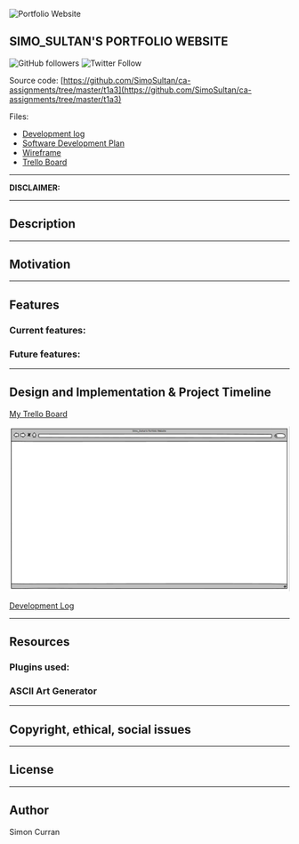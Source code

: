 ![Portfolio Website]()


## SIMO_SULTAN'S PORTFOLIO WEBSITE
![GitHub followers](https://img.shields.io/github/followers/SimoSultan?style=social)
![Twitter Follow](https://img.shields.io/twitter/follow/simo_sultan?style=social)


Source code: [https://github.com/SimoSultan/ca-assignments/tree/master/t1a3](https://github.com/SimoSultan/ca-assignments/tree/master/t1a3)


Files:
- [Development log](https://github.com/SimoSultan/ca-assignments/blob/master/t1a3/docs/dev-log.md)
- [Software Development Plan](https://github.com/SimoSultan/ca-assignments/blob/master/t1a3/docs/sdp.md)
- [Wireframe](https://github.com/SimoSultan/ca-assignments/blob/master/t1a3/docs/portfolio-wireframe.bmpr)
- [Trello Board](https://trello.com/b/5zC6lx3A/simosultans-portfolio-website)



---



**DISCLAIMER:**	  
<!-- **This game does not represent any one coding bootcamp, it is just my interpretation.	
And spoiler alert, but the goal of this game is to graduate and get a job. Completing the basic obstacles in this game does not resemble how to get a job in the real world**  -->


---



## Description

<!-- **Portfolio Website** is a text based adventure game inspired by the journey of a person learning the world of development. As the game uses Ruby at its source, the challenges/questions that you face are based off this language. However, most questions should be able to be answered by most developers. At the end, the computer checks whether or not you have enough EXP to be able to apply for a job or offered one. -->



---



## Motivation

<!-- I had never developed a game myself which is why I chose to undertake my first one as a text based adventure game, which seemed appropriate for a terminal app as well. It was my first solid idea that I had come up. Disregarding the failed attempt at trying to use the Gosu Library with WSL as I wanted to make Space Invaders. (that will be a later project on my Mac). The main concept behind the game was resembled after an, more-or-less, any episode of the TV show Scrubs. As JD and the cast always faced a challenge in each episode, and beside all the laughs, there was a life lesson to be learnt. (I have to admit I didn't think of the Scrubs reference till after it was made, however it perfectly encapsulates my idea). The lesson to be learnt from the game stems from Growth Mindset. Helping others, not comparing yourself and persistence can help you achieve your goals.  -->



---



## Features	

### Current features:  
<!-- - player will face challenges involving 3 questions
- player will get different amounts of EXP depending on how they complete the challenges
- at multiple points throughout the game the player is offered opportunities to give up
- player can level up with extra activities
- once player reaches desired EXP, they graduate and look for a job (complete the game)
- if they are not at the desired EXP, they are required to undertake extra activities before completion to level up -->

### Future features:

<!-- - the player can choose if they want to do more extra activities at the end of the game
- add functionality to extra activities and so forth, rather than just a wait func
- add more than 3 questions in to challenges
- store a list of questions in a file in docs, which a script will then put those questions and answers into the app
- display more ascii characters around, regarding a levels, extra activities and enemies
- add question and stage number counter under message
- player can receive a generated graduate certificate to download at the end of the game
- add assignments as another challenge for the player
- have EXP levels for each sub class of extra activities that contribute and also have different modifiers that calculate towards total EXP
- have the ability for a player to start out at different levels (master, advanced, beginner and noob programmers), for initial release, everyone starts out at noob
- have different levels of questions i.e. they will get harder as the game progresses, and also if the player chooses to start out at a higher level they will receive harder questions form the start -->



---





## Design and Implementation & Project Timeline


<!-- [Flow Chart](https://github.com/SimoSultan/coding-bootcamp-text-adventure/blob/master/docs/flow-chart-updated/entire-app-flow.jpg): -->

<!-- ![Your Coding Journey Flowchart](https://github.com/SimoSultan/coding-bootcamp-text-adventure/blob/master/docs/flow-chart-updated/entire-app-flow.jpg) -->

[My Trello Board](https://trello.com/b/5zC6lx3A/simosultans-portfolio-website)

![Wireframe Screenshot](https://github.com/SimoSultan/ca-assignments/blob/master/t1a3/docs/wireframe-screenshot.jpg)

[Development Log](https://github.com/SimoSultan/ca-assignments/blob/master/t1a3/docs/dev-log.md)

<!-- [Google Slide Presentation](https://docs.google.com/presentation/d/1skDW5dOQmxmbZVYYjgGwsOtw0axuxGczf0Pi4Acf4y8/edit#slide=id.g8422e20969_1_91) -->




---



## Resources

### Plugins used:

<!-- Your Coding Journey utilizes these gems for the main flow of the app and for an enhanced user experience. 
* [Bundler](https://bundler.io/) Used to handle all Gem installs. Also allowing the player to set up the necessary plugins to run the game. 
* [TTY-Prompt](https://github.com/piotrmurach/tty-prompt) To enable the computer to easily navigate the console and delete lines.
* [TTY-Spinner](https://github.com/piotrmurach/tty-spinner) Enables loading in the game to represent something happening in the background (checking the player's info)
* [IO-Console](https://github.com/ruby/io-console) Used to retrieve the width of the window to display the logo in the centre and the appropriate amount of hyphens.
* [Faker](https://github.com/faker-ruby/faker) Used to display Tweets, blogs, educator and students' names
* [Colorize](https://github.com/fazibear/colorize) Enables the use of coloured outputs in the Terminal for better UX in UI
* [Test-Unit](https://github.com/test-unit/test-unit) Was used to assist in Test Driven Development. -->

### ASCII Art Generator
<!-- 
Utilised the following link for the Header ASCII art:

[http://patorjk.com/](http://patorjk.com/software/taag/#p=display&f=Graffiti&t=Type%20Something%20) -->



---


## Copyright, ethical, social issues

<!-- Copyright wasn't thought to be of concern as the game is free, open sourced and a text-based game. The only issue that was raised before development was that it can't associate with any particular branding qualities from a learning to code course. This made the game text more generic, departing from any issues surrounding this. -->

---

## License
<!-- **Copyright (c) 2020 Simon Curran** for [Coder Academy](https://coderacademy.edu.au). -->

<!-- Permission is hereby granted, free of charge, to any person obtaining a copy of this software and associated documentation files (the "Software"), to deal in the Software without restriction, including without limitation the rights to use, copy, modify, merge, publish, distribute and to permit persons to whom the Software is furnished to do so, subject to the following conditions:

The above copyright notice and this permission notice shall be included in all copies or substantial portions of the Software.

The software is provided "as is", without warranty of any kind, express or implied, including but not limited to the warranties of merchantability, fitness for a particular purpose and noninfringement. in no event shall the authors or copyright holders be liable for any claim, damages or other liability, whether in an action of contract, tort or otherwise, arising from, out of or in connection with the software or the use or other dealings in the software. -->

---

## Author
Simon Curran